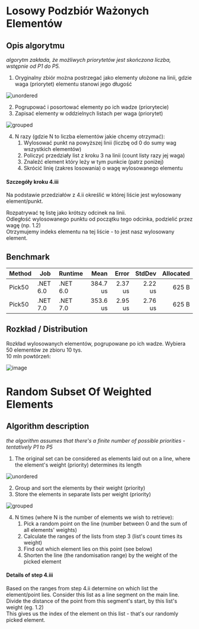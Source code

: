 # Losowy Podzbiór Ważonych Elementów

## Opis algorytmu

_algorytm zakłada, że możliwych priorytetów jest skończona liczba, wstępnie od P1 do P5._

1. Oryginalny zbiór można postrzegać jako elementy ułożone na linii, gdzie waga (priorytet) elementu stanowi jego długość

![unordered](https://user-images.githubusercontent.com/17947254/235475103-59920023-b5ab-47fd-a9df-84bfcbd0a564.svg)

2. Pogrupować i posortować elementy po ich wadze (priorytecie)
3. Zapisać elementy w oddzielnych listach per waga (priorytet)

![grouped](https://user-images.githubusercontent.com/17947254/235474801-1dac13e2-d2e1-41f9-8937-0b10b129f424.svg)

4. N razy (gdzie N to liczba elementów jakie chcemy otrzymać):
    1. Wylosować punkt na powyższej linii (liczbę od 0 do sumy wag wszystkich elementów)
    2. Policzyć przedziały list z kroku 3 na linii (count listy razy jej waga)
    3. Znaleźć element który leży w tym punkcie (patrz poniżej)
    4. Skrócić linię (zakres losowania) o wagę wylosowanego elementu
  
#### Szczegóły kroku 4.iii
Na podstawie przedziałów z 4.ii określić w której liście jest wylosowany element/punkt.

Rozpatrywać tę listę jako krótszy odcinek na linii.  
Odległość wylosowanego punktu od początku tego odcinka, podzielić przez wagę (np. 1.2)  
Otrzymujemy indeks elementu na tej liście - to jest nasz wylosowany element.

## Benchmark
| Method |      Job |  Runtime |     Mean |   Error |  StdDev | Allocated |
|------- |--------- |--------- |---------:|--------:|--------:|----------:|
| Pick50 | .NET 6.0 | .NET 6.0 | 384.7 us | 2.37 us | 2.22 us |     625 B |
| Pick50 | .NET 7.0 | .NET 7.0 | 353.6 us | 2.95 us | 2.76 us |     625 B |

## Rozkład / Distribution
Rozkład wylosowanych elementów, pogrupowane po ich wadze. 
Wybiera 50 elementów ze zbioru 10 tys.  
10 mln powtórzeń:

![image](https://user-images.githubusercontent.com/17947254/235504798-088d18e4-3f36-41fc-8fa2-7e1807dc0fb1.png)

# Random Subset Of Weighted Elements
## Algorithm description
_the algorithm assumes that there's a finite number of possible priorities - tentatively P1 to P5_

1. The original set can be considered as elements laid out on a line, where the element's weight (priority) determines its length

![unordered](https://user-images.githubusercontent.com/17947254/235475103-59920023-b5ab-47fd-a9df-84bfcbd0a564.svg)

2. Group and sort the elements by their weight (priority)
3. Store the elements in separate lists per weight (priority)

![grouped](https://user-images.githubusercontent.com/17947254/235474801-1dac13e2-d2e1-41f9-8937-0b10b129f424.svg)

4. N times (where N is the number of elements we wish to retrieve):
    1. Pick a random point on the line (number between 0 and the sum of all elements' weights)
    2. Calculate the ranges of the lists from step 3 (list's count times its weight)
    3. Find out which element lies on this point (see below)
    4. Shorten the line (the randomisation range) by the weight of the picked element
  
#### Details of step 4.iii
Based on the ranges from step 4.ii determine on which list the element/point lies.
Consider this list as a line segment on the main line.  
Divide the distance of the point from this segment's start, by this list's weight (eg. 1.2)  
This gives us the index of the element on this list - that's our randomly picked element.
